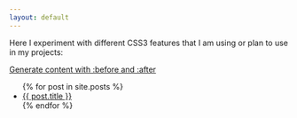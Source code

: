 ```yaml
---
layout: default
---
```


Here I experiment with different CSS3 features that I am using or plan to use in my projects:

[Generate content with :before and :after](/generated_content.html)


<ul>
  {% for post in site.posts %}
    <li>
      <a href="{{ post.url }}">{{ post.title }}</a>
    </li>
  {% endfor %}
</ul>